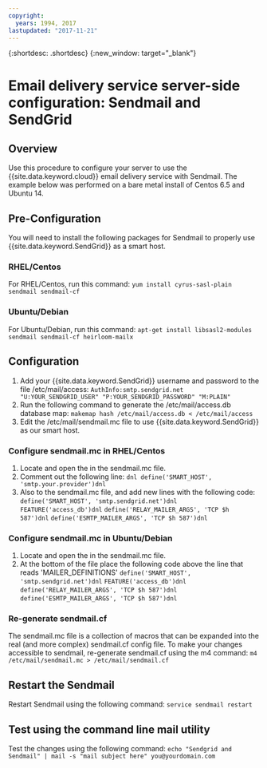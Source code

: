 ```yaml
---
copyright:
  years: 1994, 2017
lastupdated: "2017-11-21"
---
```


{:shortdesc: .shortdesc}
{:new_window: target="_blank"}

# Email delivery service server-side configuration: Sendmail and SendGrid

## Overview

Use this procedure to configure your server to use the {{site.data.keyword.cloud}} email delivery service 
with Sendmail. The example below was performed on a bare metal install of Centos 6.5 and Ubuntu 14.

## Pre-Configuration

You will need to install the following packages for Sendmail to properly use {{site.data.keyword.SendGrid}} as a smart host.

### RHEL/Centos
For RHEL/Centos, run this command:
`yum install cyrus-sasl-plain sendmail sendmail-cf`

### Ubuntu/Debian
For Ubuntu/Debian, run this command:
`apt-get install libsasl2-modules sendmail sendmail-cf heirloom-mailx`

## Configuration

1. Add your {{site.data.keyword.SendGrid}} username and password to the file /etc/mail/access:
`AuthInfo:smtp.sendgrid.net "U:YOUR_SENDGRID_USER" "P:YOUR_SENDGRID_PASSWORD" "M:PLAIN"`
2. Run the following command to generate the /etc/mail/access.db database map:
`makemap hash /etc/mail/access.db < /etc/mail/access`
3. Edit the /etc/mail/sendmail.mc file to use {{site.data.keyword.SendGrid}} as our smart host.

### Configure sendmail.mc in RHEL/Centos
1. Locate and open the in the sendmail.mc file.
2. Comment out the following line: 
`dnl define('SMART_HOST', 'smtp.your.provider')dnl`
3. Also to the sendmail.mc file, and add new lines with the following code:
`define('SMART_HOST', 'smtp.sendgrid.net')dnl`
`FEATURE('access_db')dnl`
`define('RELAY_MAILER_ARGS', 'TCP $h 587')dnl`
`define('ESMTP_MAILER_ARGS', 'TCP $h 587')dnl`

### Configure sendmail.mc in Ubuntu/Debian
1. Locate and open the in the sendmail.mc file.
2. At the bottom of the file place the following code above the line that reads 'MAILER_DEFINITIONS'
`define('SMART_HOST', 'smtp.sendgrid.net')dnl`
`FEATURE('access_db')dnl`
`define('RELAY_MAILER_ARGS', 'TCP $h 587')dnl`
`define('ESMTP_MAILER_ARGS', 'TCP $h 587')dnl`

### Re-generate sendmail.cf
The sendmail.mc file is a collection of macros that can be expanded into the real (and more complex) sendmail.cf config file. To make your changes accessible to sendmail, re-generate sendmail.cf using the m4 command:
`m4 /etc/mail/sendmail.mc > /etc/mail/sendmail.cf`

## Restart the Sendmail
Restart Sendmail using the following command:
`service sendmail restart`

## Test using the command line mail utility
Test the changes using the following command:
`echo "Sendgrid and Sendmail" | mail -s "mail subject here" you@yourdomain.com`
